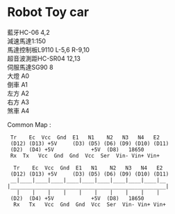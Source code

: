 # Robot Toy car

藍牙HC-06 4,2   
減速馬達1:150   
馬達控制板L9110 L-5,6 R-9,10   
超音波測距HC-SR04 12,13    
伺服馬達SG90 8    
大燈 A0   
倒車 A1   
左方 A2   
右方 A3   
煞車 A4   

  Common Map :    

     Tr    Ec  Vcc  Gnd  E1   N1    N2   N3   N4   E2      
     (D12) (D13) +5V     (D3) (D5) (D6) (D9) (D10) (D11)
     (D2)  (D4) +5V            +5V  (D8)   18650
     Rx  Tx   Vcc  Gnd  Gnd  Vcc  Ser  Vin- Vin+ Vin+  

      Tr    Ec  Vcc  Gnd  E1   N1    N2   N3   N4   E2
     (D12) (D13) +5V     (D3) (D5) (D6) (D9) (D10) (D11)
     __|____|____|____|____|____|____|____|____|____|__
    |__________________________________________________|
       |    |    |    |    |    |    |    |    |    |
     (D2)  (D4) +5V            +5V  (D8)   18650
      Rx   Tx   Vcc  Gnd  Gnd  Vcc  Ser  Vin- Vin+ Vin+
     
